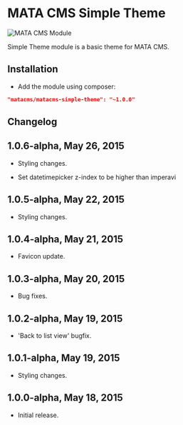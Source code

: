 MATA CMS Simple Theme
==========================================

![MATA CMS Module](https://s3-eu-west-1.amazonaws.com/qi-interactive/assets/mata-cms/gear-mata-logo%402x.png)


Simple Theme module is a basic theme for MATA CMS.


Installation
------------

- Add the module using composer: 

```json
"matacms/matacms-simple-theme": "~1.0.0"
```


Changelog
---------

## 1.0.6-alpha, May 26, 2015

- Styling changes.

- Set datetimepicker z-index to be higher than imperavi

## 1.0.5-alpha, May 22, 2015

- Styling changes.

## 1.0.4-alpha, May 21, 2015

- Favicon update.

## 1.0.3-alpha, May 20, 2015

- Bug fixes.

## 1.0.2-alpha, May 19, 2015

- 'Back to list view' bugfix.

## 1.0.1-alpha, May 19, 2015

- Styling changes.


## 1.0.0-alpha, May 18, 2015

- Initial release.
